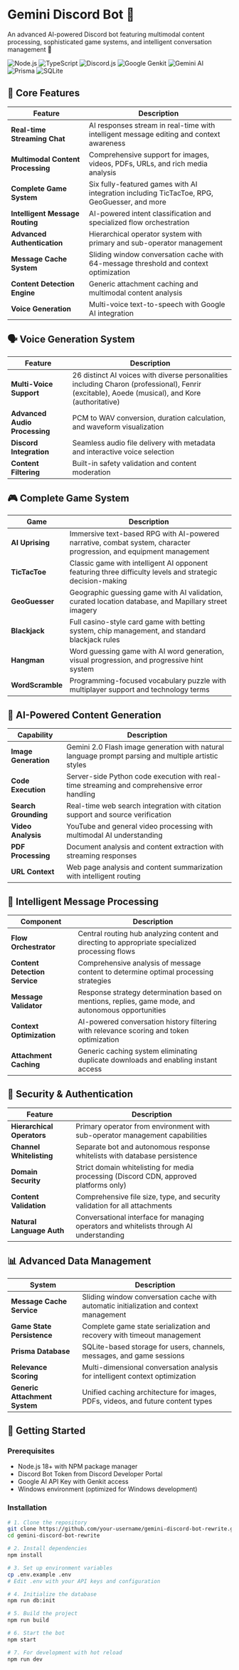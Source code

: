 # Gemini Discord Bot 🤖

An advanced AI-powered Discord bot featuring multimodal content processing, sophisticated game systems, and intelligent conversation management 🚀

![Node.js](https://img.shields.io/badge/Node.js-18%2B-brightgreen.svg)
![TypeScript](https://img.shields.io/badge/TypeScript-5.5.4-blue.svg)
![Discord.js](https://img.shields.io/badge/Discord.js-14.15.3-5865F2.svg)
![Google Genkit](https://img.shields.io/badge/Google%20Genkit-1.14.0-4285F4.svg)
![Gemini AI](https://img.shields.io/badge/Gemini%20AI-2.5%20Flash%20Lite-orange.svg)
![Prisma](https://img.shields.io/badge/Prisma-6.13.0-2D3748.svg)
![SQLite](https://img.shields.io/badge/SQLite-database-003B57.svg)

## 🎯 Core Features

| Feature | Description |
|---------|-------------|
| **Real-time Streaming Chat** | AI responses stream in real-time with intelligent message editing and context awareness |
| **Multimodal Content Processing** | Comprehensive support for images, videos, PDFs, URLs, and rich media analysis |
| **Complete Game System** | Six fully-featured games with AI integration including TicTacToe, RPG, GeoGuesser, and more |
| **Intelligent Message Routing** | AI-powered intent classification and specialized flow orchestration |
| **Advanced Authentication** | Hierarchical operator system with primary and sub-operator management |
| **Message Cache System** | Sliding window conversation cache with 64-message threshold and context optimization |
| **Content Detection Engine** | Generic attachment caching and multimodal content analysis |
| **Voice Generation** | Multi-voice text-to-speech with Google AI integration |

## 🗣️ Voice Generation System

| Feature | Description |
|---------|-------------|
| **Multi-Voice Support** | 26 distinct AI voices with diverse personalities including Charon (professional), Fenrir (excitable), Aoede (musical), and Kore (authoritative) |
| **Advanced Audio Processing** | PCM to WAV conversion, duration calculation, and waveform visualization |
| **Discord Integration** | Seamless audio file delivery with metadata and interactive voice selection |
| **Content Filtering** | Built-in safety validation and content moderation |

## 🎮 Complete Game System

| Game | Description |
|------|-------------|
| **AI Uprising** | Immersive text-based RPG with AI-powered narrative, combat system, character progression, and equipment management |
| **TicTacToe** | Classic game with intelligent AI opponent featuring three difficulty levels and strategic decision-making |
| **GeoGuesser** | Geographic guessing game with AI validation, curated location database, and Mapillary street imagery |
| **Blackjack** | Full casino-style card game with betting system, chip management, and standard blackjack rules |
| **Hangman** | Word guessing game with AI word generation, visual progression, and progressive hint system |
| **WordScramble** | Programming-focused vocabulary puzzle with multiplayer support and technology terms |

## 🎨 AI-Powered Content Generation

| Capability | Description |
|------------|-------------|
| **Image Generation** | Gemini 2.0 Flash image generation with natural language prompt parsing and multiple artistic styles |
| **Code Execution** | Server-side Python code execution with real-time streaming and comprehensive error handling |
| **Search Grounding** | Real-time web search integration with citation support and source verification |
| **Video Analysis** | YouTube and general video processing with multimodal AI understanding |
| **PDF Processing** | Document analysis and content extraction with streaming responses |
| **URL Context** | Web page analysis and content summarization with intelligent routing |

## 🧠 Intelligent Message Processing

| Component | Description |
|-----------|-------------|
| **Flow Orchestrator** | Central routing hub analyzing content and directing to appropriate specialized processing flows |
| **Content Detection Service** | Comprehensive analysis of message content to determine optimal processing strategies |
| **Message Validator** | Response strategy determination based on mentions, replies, game mode, and autonomous opportunities |
| **Context Optimization** | AI-powered conversation history filtering with relevance scoring and token optimization |
| **Attachment Caching** | Generic caching system eliminating duplicate downloads and enabling instant access |

## 🔐 Security & Authentication

| Feature | Description |
|---------|-------------|
| **Hierarchical Operators** | Primary operator from environment with sub-operator management capabilities |
| **Channel Whitelisting** | Separate bot and autonomous response whitelists with database persistence |
| **Domain Security** | Strict domain whitelisting for media processing (Discord CDN, approved platforms only) |
| **Content Validation** | Comprehensive file size, type, and security validation for all attachments |
| **Natural Language Auth** | Conversational interface for managing operators and whitelists through AI understanding |

## 📊 Advanced Data Management

| System | Description |
|--------|-------------|
| **Message Cache Service** | Sliding window conversation cache with automatic initialization and context management |
| **Game State Persistence** | Complete game state serialization and recovery with timeout management |
| **Prisma Database** | SQLite-based storage for users, channels, messages, and game sessions |
| **Relevance Scoring** | Multi-dimensional conversation analysis for intelligent context optimization |
| **Generic Attachment System** | Unified caching architecture for images, PDFs, videos, and future content types |

## 🚀 Getting Started

### Prerequisites

- Node.js 18+ with NPM package manager
- Discord Bot Token from Discord Developer Portal
- Google AI API Key with Genkit access
- Windows environment (optimized for Windows development)

### Installation

```bash
# 1. Clone the repository
git clone https://github.com/your-username/gemini-discord-bot-rewrite.git
cd gemini-discord-bot-rewrite
```

```bash
# 2. Install dependencies
npm install
```

```bash
# 3. Set up environment variables
cp .env.example .env
# Edit .env with your API keys and configuration
```

```bash
# 4. Initialize the database
npm run db:init
```

```bash
# 5. Build the project
npm run build
```

```bash
# 6. Start the bot
npm start
```

```bash
# 7. For development with hot reload
npm run dev
```